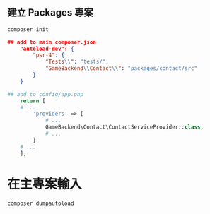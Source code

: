 ## 建立 Packages 專案



```sh
composer init
```

```json
## add to main composer.json
    "autoload-dev": {
        "psr-4": {
            "Tests\\": "tests/",
            "GameBackend\\Contact\\": "packages/contact/src"
        }
    }
```

```php
## add to config/app.php
    return [
    # ...
        'providers' => [
            # ...
            GameBackend\Contact\ContactServiceProvider::class,
            # ...
        ]
    # ...
    ];
```
# 在主專案輸入

```sh or cmd
composer dumpautoload
```

